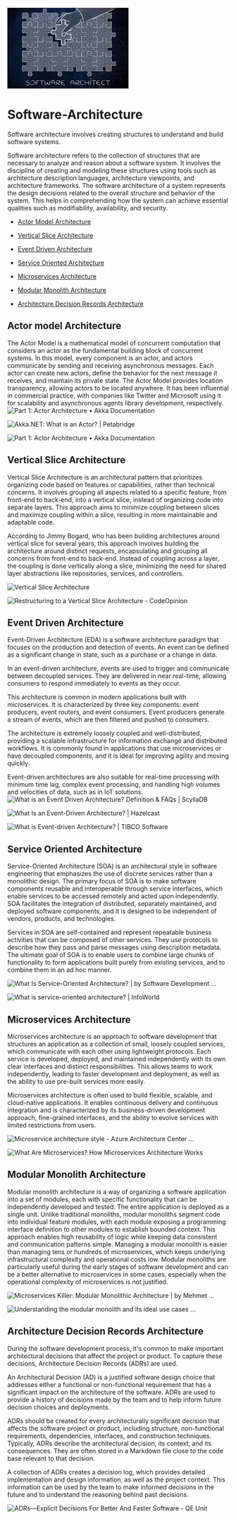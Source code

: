 ![](softwareArchitecure.jpg)
# Software-Architecture
Software architecture involves creating structures to understand and build software systems.

Software architecture refers to the collection of structures that are necessary to analyze and reason about a software system. It involves the discipline of creating and modeling these structures using tools such as architecture description languages, architecture viewpoints, and architecture frameworks. The software architecture of a system represents the design decisions related to the overall structure and behavior of the system. This helps in comprehending how the system can achieve essential qualities such as modifiability, availability, and security.

-    [Actor Model Architecture](#actor-model-architecture) 
     
-   [Vertical Slice Architecture](#vertical-slice-architecture)
    
-   [Event Driven Architecture](#event-driven-architecture)

 -   [Service Oriented Architecture](#service-oriented-architecture)
    
-   [Microservices Architecture](#microservices-architecture)
    
-   [Modular Monolith Architecture](#modular-monolith-architecture)
    
-   [Architecture Decision Records Architecture](#architecture-decision-records-architecture) 

## Actor model Architecture
The Actor Model is a mathematical model of concurrent computation that considers an actor as the fundamental building block of concurrent systems. In this model, every component is an actor, and actors communicate by sending and receiving asynchronous messages. Each actor can create new actors, define the behavior for the next message it receives, and maintain its private state. The Actor Model provides location transparency, allowing actors to be located anywhere. It has been influential in commercial practice, with companies like Twitter and Microsoft using it for scalability and asynchronous agents library development, respectively.
![Part 1: Actor Architecture • Akka Documentation](https://doc.akka.io/docs/akka/2.5.32/guide/diagrams/actor_top_tree.png)

![Akka.NET: What is an Actor? | Petabridge](https://petabridge.com/images/2015/what-is-an-actor/human-actor-model-impl.png)

![Part 1: Actor Architecture • Akka Documentation](https://doc.akka.io/docs/akka/current/typed/guide/diagrams/actor_top_tree.png)


## Vertical Slice Architecture
Vertical Slice Architecture is an architectural pattern that prioritizes organizing code based on features or capabilities, rather than technical concerns. It involves grouping all aspects related to a specific feature, from front-end to back-end, into a vertical slice, instead of organizing code into separate layers. This approach aims to minimize coupling between slices and maximize coupling within a slice, resulting in more maintainable and adaptable code.

According to Jimmy Bogard, who has been building architectures around vertical slice for several years, this approach involves building the architecture around distinct requests, encapsulating and grouping all concerns from front-end to back-end. Instead of coupling across a layer, the coupling is done vertically along a slice, minimizing the need for shared layer abstractions like repositories, services, and controllers.

![Vertical Slice Architecture](https://jimmybogardsblog.blob.core.windows.net/jimmybogardsblog/3/2018/Picture0030.png)

![Restructuring to a Vertical Slice Architecture - CodeOpinion](https://codeopinion.com/wp-content/uploads/2021/09/CleanArchitecture.jpg)



## Event Driven Architecture

Event-Driven Architecture (EDA) is a software architecture paradigm that focuses on the production and detection of events. An event can be defined as a significant change in state, such as a purchase or a change in data. 

In an event-driven architecture, events are used to trigger and communicate between decoupled services. They are delivered in near real-time, allowing consumers to respond immediately to events as they occur. 

This architecture is common in modern applications built with microservices. It is characterized by three key components: event producers, event routers, and event consumers. Event producers generate a stream of events, which are then filtered and pushed to consumers. 

The architecture is extremely loosely coupled and well-distributed, providing a scalable infrastructure for information exchange and distributed workflows. It is commonly found in applications that use microservices or have decoupled components, and it is ideal for improving agility and moving quickly. 

Event-driven architectures are also suitable for real-time processing with minimum time lag, complex event processing, and handling high volumes and velocities of data, such as in IoT solutions.
![What is an Event Driven Architecture? Definition & FAQs | ScyllaDB](https://www.scylladb.com/wp-content/uploads/Event-Driven-Architecture-diagram.png)

![What Is an Event-Driven Architecture? | Hazelcast](https://hazelcast.com/wp-content/uploads/2021/12/20_EventDrivenArchitecture.png)


![What is Event-driven Architecture? | TIBCO Software](https://www.tibco.com/sites/tibco/files/media_entity/2020-05/event-driven-architecture-diagram.svg)


## Service Oriented Architecture

Service-Oriented Architecture (SOA) is an architectural style in software engineering that emphasizes the use of discrete services rather than a monolithic design. The primary focus of SOA is to make software components reusable and interoperable through service interfaces, which enable services to be accessed remotely and acted upon independently. SOA facilitates the integration of distributed, separately maintained, and deployed software components, and it is designed to be independent of vendors, products, and technologies. 

Services in SOA are self-contained and represent repeatable business activities that can be composed of other services. They use protocols to describe how they pass and parse messages using description metadata. The ultimate goal of SOA is to enable users to combine large chunks of functionality to form applications built purely from existing services, and to combine them in an ad hoc manner.

![What Is Service-Oriented Architecture? | by Software Development ...](https://miro.medium.com/v2/resize:fit:1174/1*Xot9nbkQAGbGaYwi84Kh-w.png)




![What is service-oriented architecture? | InfoWorld](https://encrypted-tbn0.gstatic.com/images?q=tbn:ANd9GcTnF95oWzeXOYkBqDaYlid5dmlJAMvPdSBykql15c76wtNiWWpd&amp;s)


## Microservices Architecture

Microservices architecture is an approach to software development that structures an application as a collection of small, loosely coupled services, which communicate with each other using lightweight protocols. Each service is developed, deployed, and maintained independently with its own clear interfaces and distinct responsibilities. This allows teams to work independently, leading to faster development and deployment, as well as the ability to use pre-built services more easily. 

Microservices architecture is often used to build flexible, scalable, and cloud-native applications. It enables continuous delivery and continuous integration and is characterized by its business-driven development approach, fine-grained interfaces, and the ability to evolve services with limited restrictions from users.

![Microservice architecture style - Azure Architecture Center ...](https://learn.microsoft.com/en-us/azure/architecture/includes/images/microservices-logical.png)

![What Are Microservices? How Microservices Architecture Works](https://middleware.io/wp-content/uploads/2021/09/How-Microservices-architecture-works-1024x786.jpg)


## Modular Monolith Architecture

Modular monolith architecture is a way of organizing a software application into a set of modules, each with specific functionality that can be independently developed and tested. The entire application is deployed as a single unit. Unlike traditional monoliths, modular monoliths segment code into individual feature modules, with each module exposing a programming interface definition to other modules to establish bounded context. This approach enables high reusability of logic while keeping data consistent and communication patterns simple. Managing a modular monolith is easier than managing tens or hundreds of microservices, which keeps underlying infrastructural complexity and operational costs low. Modular monoliths are particularly useful during the early stages of software development and can be a better alternative to microservices in some cases, especially when the operational complexity of microservices is not justified.

![Microservices Killer: Modular Monolithic Architecture | by Mehmet ...](https://miro.medium.com/v2/resize:fit:1400/1*hehKueW8579G9s0kQ4nFjw.png)

![Understanding the modular monolith and its ideal use cases ...](https://cdn.ttgtmedia.com/rms/onlineimages/app_arch-modular_monolith_vs_microservices-f_mobile.png)


## Architecture Decision Records Architecture

During the software development process, it's common to make important architectural decisions that affect the project or product. To capture these decisions, Architecture Decision Records (ADRs) are used. 

An Architectural Decision (AD) is a justified software design choice that addresses either a functional or non-functional requirement that has a significant impact on the architecture of the software. ADRs are used to provide a history of decisions made by the team and to help inform future decision choices and deployments. 

ADRs should be created for every architecturally significant decision that affects the software project or product, including structure, non-functional requirements, dependencies, interfaces, and construction techniques. Typically, ADRs describe the architectural decision, its context, and its consequences. They are often stored in a Markdown file close to the code base relevant to that decision. 

A collection of ADRs creates a decision log, which provides detailed implementation and design information, as well as the project context. This information can be used by the team to make informed decisions in the future and to understand the reasoning behind past decisions.

![ADRs—Explicit Decisions For Better And Faster Software - QE Unit](https://qeunit.com/wp-content/uploads/2022/09/qe-unit-architecture-decision-record-adr-move-forward-featured.jpg)


